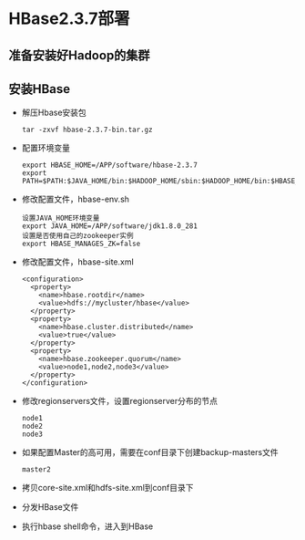 # HBase2.3.7部署

## 准备安装好Hadoop的集群

## 安装HBase

- 解压Hbase安装包

  ```
  tar -zxvf hbase-2.3.7-bin.tar.gz
  ```

- 配置环境变量

  ```
  export HBASE_HOME=/APP/software/hbase-2.3.7
  export PATH=$PATH:$JAVA_HOME/bin:$HADOOP_HOME/sbin:$HADOOP_HOME/bin:$HBASE_HOME/bin
  ```

- 修改配置文件，hbase-env.sh

  ```
  设置JAVA_HOME环境变量
  export JAVA_HOME=/APP/software/jdk1.8.0_281
  设置是否使用自己的zookeeper实例
  export HBASE_MANAGES_ZK=false
  ```

- 修改配置文件，hbase-site.xml

  ```
  <configuration>
    <property>
      <name>hbase.rootdir</name>
      <value>hdfs://mycluster/hbase</value>
    </property>
    <property>
      <name>hbase.cluster.distributed</name>
      <value>true</value>
    </property>
    <property>
      <name>hbase.zookeeper.quorum</name>
      <value>node1,node2,node3</value>
    </property>
  </configuration>
  ```

- 修改regionservers文件，设置regionserver分布的节点

  ```
  node1
  node2
  node3
  ```

- 如果配置Master的高可用，需要在conf目录下创建backup-masters文件

  ```
  master2
  ```

- 拷贝core-site.xml和hdfs-site.xml到conf目录下

- 分发HBase文件

- 执行hbase shell命令，进入到HBase

